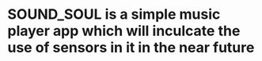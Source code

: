 # SOUND_SOUL is a simple music player app which will inculcate the use of sensors in it in the near future
